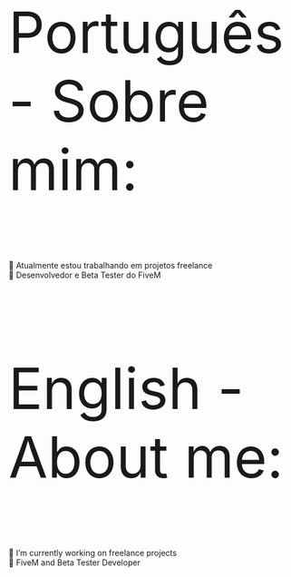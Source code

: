 <p style="font-size:100px">Português - Sobre mim:</p>

🔭 Atualmente estou trabalhando em projetos freelance<br>
🌱 Desenvolvedor e Beta Tester do FiveM

<br>

<p style="font-size:100px">English - About me:</p>

🔭 I’m currently working on freelance projects<br>
🌱 FiveM and Beta Tester Developer

⠀ 
⠀  
⠀  
⠀  
⠀  
⠀  
⠀  
⠀  
⠀  
⠀  
⠀  
⠀  
⠀  
⠀  
⠀  
⠀  
⠀  
⠀  
⠀  
